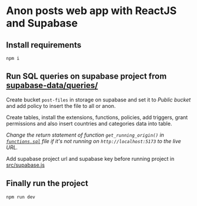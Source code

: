 # Anon posts web app with ReactJS and Supabase

## Install requirements
```
npm i
```

## Run SQL queries on supabase project from [supabase-data/queries/](https://github.com/hakiKhuva/anon-posts-with-react-and-supabase/tree/main/supabase-data/queries)
Create bucket `post-files` in storage on supabase and set it to *Public bucket* and add policy to insert the file to all or anon.

Create tables, install the extensions, functions, policies, add triggers, grant permissions and also insert countries and categories data into table.

*Change the return statement of function `get_running_origin()` in [`functions.sql`](https://github.com/hakiKhuva/anon-posts-with-react-and-supabase/blob/main/supabase-data/queries/functions.sql) file if it's not running on `http://localhost:5173` to the live URL.*

Add supabase project url and supabase key before running project in [src/supabase.js](https://github.com/hakiKhuva/anon-posts-with-react-and-supabase/blob/main/src/supabase.js)


## Finally run the project

```
npm run dev
```
